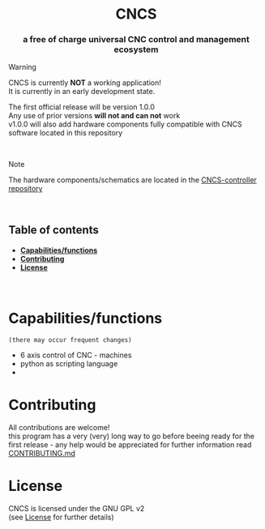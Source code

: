 <h1 align="center">CNCS</h1>
<h3 align="center">a free of charge universal CNC control and management ecosystem</h3>

> [!WARNING]  
> CNCS is currently **NOT** a working application!\
> It is currently in an early development state.
>
> The first official release will be version 1.0.0\
> Any use of prior versions **will not and can not** work\
> v1.0.0 will also add hardware components fully compatible with CNCS software located in this repository

<br>

> [!NOTE]  
> The hardware components/schematics are located in the [CNCS-controller repository](https://github.com/leonrieger/CNCS-controller)

<br>

<h2>Table of contents</h2>
<h4>

- [Capabilities/functions](#capabilitiesfunctions)
- [Contributing](#contributing)
- [License](#license)

</h4>
<br>

# Capabilities/functions
    (there may occur frequent changes)
* 6 axis control of CNC - machines
* python as scripting language
* 

# Contributing
All contributions are welcome!\
this program has a very (very) long way to go before beeing ready for the first release - any help would be appreciated
for further information read [CONTRIBUTING.md](.github/CONTRIBUTING.md)

# License
CNCS is licensed under the GNU GPL v2\
(see [License](License.md) for further details)
